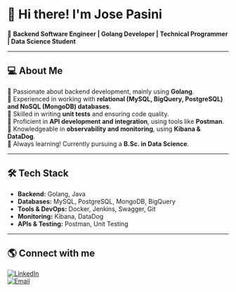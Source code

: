 # 👋 Hi there! I'm Jose Pasini

🚀 **Backend Software Engineer | Golang Developer | Technical Programmer | Data Science Student**  

---  

## 💻 About Me  
🔹 Passionate about backend development, mainly using **Golang**.  
🔹 Experienced in working with **relational (MySQL, BigQuery, PostgreSQL) and NoSQL (MongoDB) databases**.  
🔹 Skilled in writing **unit tests** and ensuring code quality.  
🔹 Proficient in **API development and integration**, using tools like **Postman**.  
🔹 Knowledgeable in **observability and monitoring**, using **Kibana & DataDog**.  
🔹 Always learning! Currently pursuing a **B.Sc. in Data Science**.  

---

## 🛠️ Tech Stack  
- **Backend:** Golang, Java  
- **Databases:** MySQL, PostgreSQL, MongoDB, BigQuery  
- **Tools & DevOps:** Docker, Jenkins, Swagger, Git  
- **Monitoring:** Kibana, DataDog  
- **APIs & Testing:** Postman, Unit Testing  

---
<!--  
## 📈 GitHub Stats  
![Your GitHub stats](https://github-readme-stats.vercel.app/api?username=TU-USUARIO&show_icons=true&theme=radical)  
![Top Langs](https://github-readme-stats.vercel.app/api/top-langs/?username=TU-USUARIO&layout=compact&theme=radical)  

---
-->
## 🌎 Connect with me  
[![LinkedIn](https://img.shields.io/badge/LinkedIn-Profile-blue?style=flat&logo=linkedin)](https://www.linkedin.com/in/pasini-jose)  
[![Email](https://img.shields.io/badge/Email-Contact-blue?style=flat&logo=gmail)](mailto:josepasini.17@gmail.com)  
